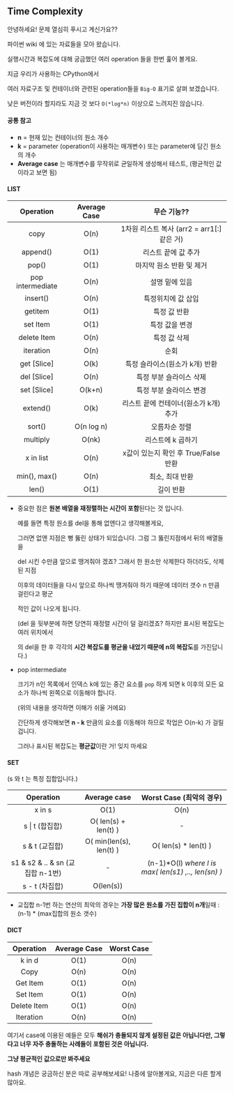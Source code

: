 ## Time Complexity



안녕하세요! 문제 열심히 푸시고 계신가요??

파이썬 wiki 에 있는 자료들을 모아 왔습니다.

실행시간과 복잡도에 대해 궁금했던 여러 operation 들을 한번 훑어 볼게요.



지금 우리가 사용하는 CPython에서

여러 자료구조 및 컨테이너와 관련된 operation들을  `Big-O` 표기로 살펴 보겠습니다.

낮은 버전이라 할지라도 지금 것 보다 `O(*log*n)` 이상으로 느려지진 않습니다. 





#### 공통 참고

- **n** = 현재 있는 컨테이너의 원소 개수
- **k** = parameter (operation이 사용하는 매개변수) 또는 parameter에 담긴 원소의 개수
- **Average case** 는 매개변수를 무작위로 균일하게 생성해서 테스트, (평균적인 값이라고 보면 됨)





#### LIST

|    Operation     | Average Case |                무슨 기능??                 |
| :--------------: | :----------: | :----------------------------------------: |
|       copy       |     O(n)     | 1차원 리스트 복사 (arr2 = arr1[:] 같은 거) |
|     append()     |     O(1)     |            리스트 끝에 값 추가             |
|      pop()       |     O(1)     |          마지막 원소 반환 및 제거          |
| pop intermediate |     O(n)     |               설명 밑에 있음               |
|     insert()     |     O(n)     |             특정위치에 값 삽입             |
|      getitem       |     O(1)     |                특정 값 반환                |
|     set Item     |     O(1)     |               특정 값을 변경               |
|   delete Item    |     O(n)     |                특정 값 삭제                |
|    iteration     |     O(n)     |                    순회                    |
|   get [Slice]    |     O(k)     |       특정 슬라이스(원소가 k개) 반환       |
|   del [Slice]    |     O(n)     |          특정 부분 슬라이스 삭제           |
|   set [Slice]    |    O(k+n)    |          특정 부분 슬라이스 변경           |
|     extend()     |     O(k)     |   리스트 끝에 컨테이너(원소가 k개) 추가    |
|      sort()      |  O(n log n)  |               오름차순 정렬                |
|     multiply     |    O(nk)     |             리스트에 k 곱하기              |
|    x in list     |     O(n)     |    x값이 있는지 확인 후 True/False 반환    |
|   min(), max()   |     O(n)     |              최소, 최대 반환               |
|      len()       |     O(1)     |                 길이 반환                  |

- 중요한 점은 **원본 배열을 재정렬하는 시간이 포함**된다는 것 입니다.

  예를 들면 특정 원소를 del을 통해 없앤다고 생각해볼게요, 

  그러면 없앤 지점은 뻥 뚫린 상태가 되있습니다. 그럼 그 뚫린지점에서 뒤의 배열들을

  del 시킨 수만큼 앞으로 땡겨줘야 겠죠? 그래서 한 원소만 삭제한다 하더라도, 삭제된 지점

  이후의 데이터들을 다시 앞으로 하나씩 땡겨줘야 하기 때문에 데이터 갯수 n 만큼 걸린다고 평군

  적인 값이 나오게 됩니다.

  (del 을 뒷부분에 하면 당연히 재정렬 시간이 덜 걸리겠죠? 하지만 표시된 복잡도는  여러 위치에서

  의 del을 한 후 각각의 **시간 복잡도를 평균을 내었기 때문에 n의 복잡도**를 가진답니다.) 

- pop intermediate

  크기가 n인 목록에서 인덱스 k에 있는 중간 요소를 `pop` 하게 되면 k 이후의 모든 요소가 하나씩 왼쪽으로 이동해야 합니다.

  (위의 내용을 생각하면 이해가 쉬울 거에요)

  간단하게 생각해보면 **n - k** 만큼의 요소를 이동해야 하므로 작업은 O(n-k) 가 걸릴겁니다.

  그러나 표시된 복잡도는 **평균값**이란 거! 잊지 마세요





#### SET	

(s 와 t 는 특정 집합입니다.)

|           **Operation**           |     **Average case**      |              **Worst Case** (최악의 경우)              |
| :-------------------------------: | :-----------------------: | :----------------------------------------------------: |
|              x in s               |           O(1)            |                          O(n)                          |
|          s \| t (합집합)          |  O(  len(s) + len(t)  )   |                           -                            |
|          s & t  (교집합)          | O(  min(len(s), len(t)  ) |                 O(  len(s) * len(t)  )                 |
| s1 & s2 & .. & sn  (교집합 n-1번) |             -             | (n-1)*O(l)    *where l is max( len(s1) ,.., len(sn) )* |
|          s - t (차집합)           |         O(len(s))         |                                                        |

- 교집합 n-1번 하는 연산의 최악의 경우는 **가장 많은 원소를 가진 집합이 n개**일때 : (n-1) * (max집합의 원소 갯수) 





#### DICT

| **Operation** | **Average Case** | **Worst Case** |
| :-----------: | :--------------: | :------------: |
|    k in d     |       O(1)       |      O(n)      |
|     Copy      |       O(n)       |      O(n)      |
|   Get Item    |       O(1)       |      O(n)      |
|   Set Item    |       O(1)       |      O(n)      |
|  Delete Item  |       O(1)       |      O(n)      |
|   Iteration   |       O(n)       |      O(n)      |

여기서 case에 이용된 예들은 모두 **해쉬가  충돌되지 않게 설정된 값은 아닙니다만, 그렇다고 너무 자주 충돌하는 사례들이 포함된 것은 아닙니다.**

**그냥 평균적인 값으로만 봐주세요**

 hash 개념은 궁금하신 분은 따로 공부해보세요! 나중에 알아볼게요, 지금은 다른 할게 많아요.
